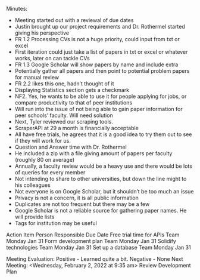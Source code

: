 Minutes:
- Meeting started out with a reviewal of due dates
- Justin brought up our project requirements and Dr. Rothermel started giving his perspective
- FR 1.2 Processing CVs is not a huge priority, could input from txt or excel
- First iteration could just take a list of papers in txt or excel or whatever works, later on can tackle CVs
- FR 1.3 Google Scholar will show papers by name and include extra 
- Potentially gather all papers and then point to potential problem papers for manual review
- FR 2.2 likes this one, hadn’t thought of it
- Displaying Statistics section gets a checkmark
- NF2. Yes, he wants to be able to use it for people applying for jobs, or compare productivity to that of peer institutions
- Will run into the issue of not being able to gain paper information for peer schools’ faculty. Will need solution
- Next, Tyler reviewed our scraping tools.
- ScraperAPI at 29 a month is financially acceptable
- All have free trials, he agrees that it is a good idea to try them out to see if they will work for us.
- Question and Answer time with Dr. Rothermel
- He included a zip with a file giving amount of papers per faculty (roughly 80 on average)
- Annually, a faculty review would be a heavy use and there would be lots of queries for every member
- Not intending to share to other universities, but down the line might to his colleagues
- Not everyone is on Google Scholar, but it shouldn’t be too much an issue
- Privacy is not a concern, it is all public information 
- Duplicates are not too frequent but there may be a few
- Google Scholar is not a reliable source for gathering paper names. He will provide lists 
- Tags for institution may be useful

Action Item
Person Responsible
Due Date
Free trial time for APIs
Team
Monday Jan 31
Form development plan
Team
Monday Jan 31
Solidify technologies
Team
Monday Jan 31
Set up a database
Team
Monday Jan 31

Meeting Evaluation:  Positive - Learned quite a bit.  Negative - None
Next Meeting: <Wednesday, February 2, 2022 at 9:35 am> Review Development Plan
